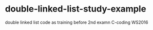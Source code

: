 # double-linked-list-study-example
double linked list code as training before 2nd examn C-coding WS2016
